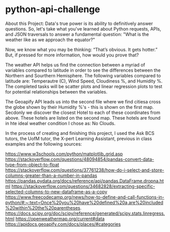 # python-api-challenge

About this Project: Data's true power is its ability to definitively answer questions. So, let's take what you've learned about Python requests, APIs, and JSON traversals to answer a fundamental question: "What is the weather like as we approach the equator?"

Now, we know what you may be thinking: “That’s obvious. It gets hotter.” But, if pressed for more information, how would you prove that?

The weather API helps us find the connection between a myriad of variables compared to latitude in order to see the differences between the Northern and Sourthern Hemisphere. The following variables compared to latitude are: Temperautre (C), Wind Speed, Cloudiness %, and Humidity %. The completed tasks will be scatter plots and linear regression plots to test for potential relationships between the variables.

The Geoapify API leads us into the second file where we find citiesa cross the globe shown by their Humidity %'s - this is shown on the first map. Secdonly we discover the closest Hotel to each of these coordinates from above. These hotels are listed on the second map. These hotels are found in hte ideal weather condition I chose as: No Clouds.

In the process of creating and finishing this project, I used the Ask BCS tutors, the UofM tutor, the X-pert Learning Assistant, previous in class examples and the following sources:

https://www.w3schools.com/python/matplotlib_grid.asp
https://stackoverflow.com/questions/48094854/pandas-convert-data-type-from-object-to-float
https://stackoverflow.com/questions/37761238/how-do-i-select-and-store-columns-greater-than-a-number-in-pandas
https://pandas.pydata.org/docs/reference/api/pandas.DataFrame.dropna.html
https://stackoverflow.com/questions/34682828/extracting-specific-selected-columns-to-new-dataframe-as-a-copy
https://www.freecodecamp.org/news/how-to-define-and-call-functions-in-python/#:~:text=Once%20you%20have%20defined%20a,are%20included%20within%20the%20parentheses.
https://docs.scipy.org/doc/scipy/reference/generated/scipy.stats.linregress.html
https://openweathermap.org/current#data
https://apidocs.geoapify.com/docs/places/#categories
